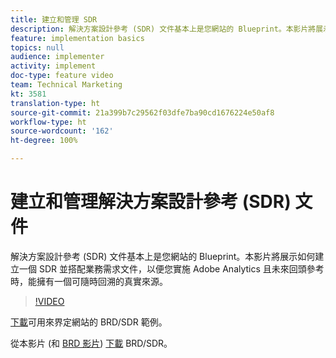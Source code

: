 ```yaml
---
title: 建立和管理 SDR
description: 解決方案設計參考 (SDR) 文件基本上是您網站的 Blueprint。本影片將展示如何建立一個 SDR 並搭配業務需求文件，以便您實施 Adobe Analytics 且未來回頭參考時，能擁有一個可隨時回溯的真實來源。
feature: implementation basics
topics: null
audience: implementer
activity: implement
doc-type: feature video
team: Technical Marketing
kt: 3581
translation-type: ht
source-git-commit: 21a399b7c29562f03dfe7ba90cd1676224e50af8
workflow-type: ht
source-wordcount: '162'
ht-degree: 100%

---
```



# 建立和管理解決方案設計參考 (SDR) 文件

解決方案設計參考 (SDR) 文件基本上是您網站的 Blueprint。本影片將展示如何建立一個 SDR 並搭配業務需求文件，以便您實施 Adobe Analytics 且未來回頭參考時，能擁有一個可隨時回溯的真實來源。

>[!VIDEO](https://video.tv.adobe.com/v/28754/?quality=12)

[下載](https://analytics.enablementadobe.com/files/brd-sdr-sample-template.xlsx)可用來界定網站的 BRD/SDR 範例。

從本影片 (和 [BRD 影片](creating-a-business-requirements-document.md)) [下載](https://analytics.enablementadobe.com/files/geometrixx-clothiers-brd-sdr.xlsx) BRD/SDR。
